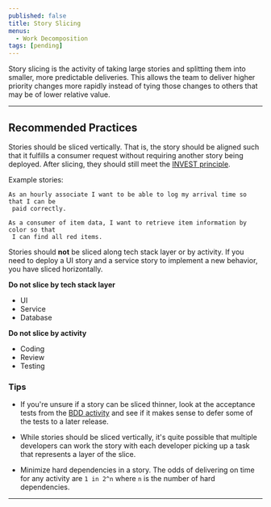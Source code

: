 ```yaml
---
published: false
title: Story Slicing
menus:
  - Work Decomposition
tags: [pending]
---
```


Story slicing is the activity of taking large stories and splitting them into
smaller, more predictable deliveries. This allows the team to deliver higher
priority changes more rapidly instead of tying those changes to others that may
be of lower relative value.

---

## Recommended Practices

Stories should be sliced vertically.
That is, the story should be aligned such that it fulfills a consumer request
without requiring another story being deployed. After slicing, they should still
meet the [INVEST principle](../../glossary.html).

Example stories:

```gherkin
As an hourly associate I want to be able to log my arrival time so that I can be
 paid correctly.
```

```gherkin
As a consumer of item data, I want to retrieve item information by color so that
 I can find all red items.
```

Stories should **not** be sliced along tech stack layer or by activity. If you
need to deploy a UI story and a service story to implement a new behavior, you
have sliced horizontally.

**Do not slice by tech stack layer**

- UI
- Service
- Database

**Do not slice by activity**

- Coding
- Review
- Testing

### Tips

- If you're unsure if a story can be sliced thinner, look at the acceptance
  tests from the [BDD activity](./behavior-driven-development.html) and see if it
  makes sense to defer some of the tests to a later release.

- While stories should be sliced vertically, it's quite possible that multiple
  developers can work the story with each developer picking up a task that
  represents a layer of the slice.

- Minimize hard dependencies in a story. The odds of delivering on time for any
  activity are `1 in 2^n` where `n` is the number of hard dependencies.

---
